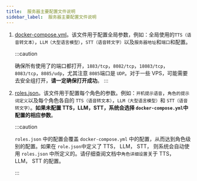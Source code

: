 ```yaml
---
title:  服务器主要配置文件说明
sidebar_label:  服务器主要配置文件说明
---
```


1. [docker-compose.yml](../configuration/environment_variables)。该文件用于配置全局参数，例如：全局使用的`TTS（语音转文本）`，`LLM（大型语言模型）`，`STT（语音转文字）`以及`服务器地址`和`端口`和配置。

    :::caution

    确保所有使用了的端口都打开，`1883/tcp`，`8082/tcp`，`18083/tcp`，`8083/tcp`，`8085/udp`，尤其注意 `8085`端口是 `UDP`。对于一些 VPS，可能需要去安全组打开，**请一定确保打开成功**。
    :::


2. [roles.json](../configuration/roles_config)。该文件用于配置每个角色的参数。例如：`开机提示语音`，`角色的提示词定义`以及每个角色各自的 `TTS（语音转文本）`，`LLM（大型语言模型）`和 `STT（语音转文字）`。**如果未配置 TTS，LLM，STT，系统会选择 `docker-compose.yml`中配置的相应参数**。

    :::caution

    `roles.json` 中的配置会覆盖 `docker-compose.yml` 中的配置，从而达到角色级别的配置。如果在 `role.json`中定义了 TTS， LLM， STT， 则系统会自动使用  `roles.json` 中所定义的。请仔细查阅文档中`角色详细设置`关于 TTS， LLM， STT 的配置。

    :::